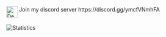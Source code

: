 <a href="https://discord.gg/ymcfVNmhFA">
  <img align="left" alt="Dem" width="30px" src="https://cdn.discordapp.com/emojis/803053340391899176.png?v=1" /> 
</a>Join my discord server
<a href="https://discord.gg/ymcfVNmhFA">
</a>https://discord.gg/ymcfVNmhFA
<br/>
<br/>




![Statistics](https://github-readme-stats.vercel.app/api?username=milkycereal&show_icons=true&icon_color=805AD5&text_color=666666&bg_color=ffffff00&hide_title=true&include_all_commits=true&count_private=true&hide_border=false&hide=contribs)

